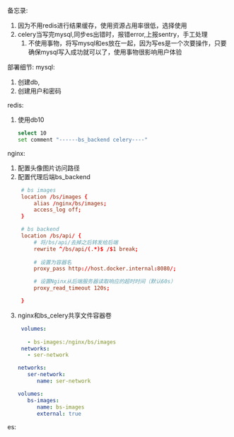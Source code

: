 备忘录:
1. 因为不用redis进行结果缓存，使用资源占用率很低，选择使用
2. celery当写完mysql,同步es出错时，报错error,上报sentry，手工处理
   1. 不使用事物，将写mysql和es放在一起，因为写es是一个次要操作，只要确保mysql写入成功就可以了，使用事物很影响用户体验

部署细节:
mysql:
1. 创建db,
2. 创建用户和密码

redis:
1. 使用db10
   ```bash
   select 10
   set comment "------bs_backend celery----"
   ```

nginx:
1. 配置头像图片访问路径
2. 配置代理后端bs_backend
   ```conf
    # bs images
    location /bs/images {
        alias /nginx/bs/images;
        access_log off;
    }

    # bs backend
    location /bs/api/ {
        # 将/bs/api/去掉之后转发给后端
        rewrite ^/bs/api/(.*)$ /$1 break;
        
        # 设置为容器名
        proxy_pass http://host.docker.internal:8080/;

        # 设置Nginx从后端服务器读取响应的超时时间（默认60s）
        proxy_read_timeout 120s;

    }
   ```
3. nginx和bs_celery共享文件容器卷
   ```yaml
    volumes:
      
      - bs-images:/nginx/bs/images
    networks:
      - ser-network

   networks:
      ser-network:
         name: ser-network

   volumes:
      bs-images:
         name: bs-images
         external: true
   ```


es: